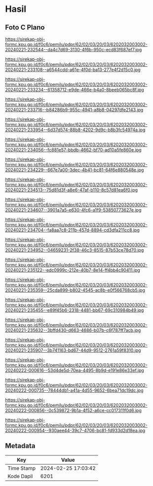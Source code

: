 # Hasil

## Foto C Plano

https://sirekap-obj-formc.kpu.go.id/f0c6/pemilu/pdpr/62/02/03/20/03/6202032003002-20240221-232544--da4c7d69-3130-4f6b-950c-ecd83f687ef7.jpg

https://sirekap-obj-formc.kpu.go.id/f0c6/pemilu/pdpr/62/02/03/20/03/6202032003002-20240221-233108--a6544cdd-a61e-4f0d-ba13-277e4f2d15c0.jpg

https://sirekap-obj-formc.kpu.go.id/f0c6/pemilu/pdpr/62/02/03/20/03/6202032003002-20240221-233234--61358712-e9de-466e-b4a0-8beeb065bc8f.jpg

https://sirekap-obj-formc.kpu.go.id/f0c6/pemilu/pdpr/62/02/03/20/03/6202032003002-20240221-233716--b84286b9-955c-4941-a8b8-04297dfe2143.jpg

https://sirekap-obj-formc.kpu.go.id/f0c6/pemilu/pdpr/62/02/03/20/03/6202032003002-20240221-233954--6d37d574-88b8-4202-9d9c-b8b3fc54974a.jpg

https://sirekap-obj-formc.kpu.go.id/f0c6/pemilu/pdpr/62/02/03/20/03/6202032003002-20240221-234056--fc881e57-bbdb-4662-bf70-ad10a5fe860e.jpg

https://sirekap-obj-formc.kpu.go.id/f0c6/pemilu/pdpr/62/02/03/20/03/6202032003002-20240221-234229--667e7a00-3dec-4b41-bc81-64f6e880548e.jpg

https://sirekap-obj-formc.kpu.go.id/f0c6/pemilu/pdpr/62/02/03/20/03/6202032003002-20240221-234513--75d81d3f-a8e6-47af-b110-8c57d81ea6f0.jpg

https://sirekap-obj-formc.kpu.go.id/f0c6/pemilu/pdpr/62/02/03/20/03/6202032003002-20240221-234607--3901a7a5-e630-4fc6-a1f9-53850773627e.jpg

https://sirekap-obj-formc.kpu.go.id/f0c6/pemilu/pdpr/62/02/03/20/03/6202032003002-20240221-234704--fa8aa7c8-211b-457d-8894-cd3dfa211cc8.jpg

https://sirekap-obj-formc.kpu.go.id/f0c6/pemilu/pdpr/62/02/03/20/03/6202032003002-20240221-234952--04659231-2f38-46c3-8515-87b53ce78d70.jpg

https://sirekap-obj-formc.kpu.go.id/f0c6/pemilu/pdpr/62/02/03/20/03/6202032003002-20240221-235122--edc0999c-212e-40b7-8e14-ff4bb4c90411.jpg

https://sirekap-obj-formc.kpu.go.id/f0c6/pemilu/pdpr/62/02/03/20/03/6202032003002-20240221-235359--25cda899-b802-4545-ac8b-e0f566768cb5.jpg

https://sirekap-obj-formc.kpu.go.id/f0c6/pemilu/pdpr/62/02/03/20/03/6202032003002-20240221-235455--e89f45b6-2318-4481-bb67-69c310984b49.jpg

https://sirekap-obj-formc.kpu.go.id/f0c6/pemilu/pdpr/62/02/03/20/03/6202032003002-20240221-235632--3bffd430-d663-4686-b07b-c6f787ff7acb.jpg

https://sirekap-obj-formc.kpu.go.id/f0c6/pemilu/pdpr/62/02/03/20/03/6202032003002-20240221-235907--3b741163-bd67-44d9-9512-2761a59f8310.jpg

https://sirekap-obj-formc.kpu.go.id/f0c6/pemilu/pdpr/62/02/03/20/03/6202032003002-20240222-000616--53d4de5d-70ea-4495-8b9d-e191e86e33ef.jpg

https://sirekap-obj-formc.kpu.go.id/f0c6/pemilu/pdpr/62/02/03/20/03/6202032003002-20240222-000735--78444db1-a41a-4d55-9652-6bea71dc19dc.jpg

https://sirekap-obj-formc.kpu.go.id/f0c6/pemilu/pdpr/62/02/03/20/03/6202032003002-20240222-000856--0c539872-9b1a-4f52-a6ce-cc017311f0d6.jpg

https://sirekap-obj-formc.kpu.go.id/f0c6/pemilu/pdpr/62/02/03/20/03/6202032003002-20240222-000954--930aee44-39c7-4706-bc81-fd933d2d18ea.jpg


## Metadata

| Key        | Value               |
| ---------- | ------------------- |
| Time Stamp | 2024-02-25 17:03:42 |
| Kode Dapil | 6201                |



